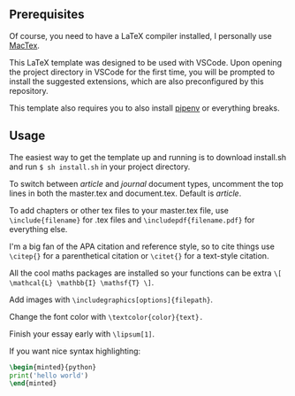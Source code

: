 ## Prerequisites

Of course, you need to have a LaTeX compiler installed, I personally use [MacTex](https://www.tug.org/mactex/).

This LaTeX template was designed to be used with VSCode. Upon opening the project directory in VSCode for the first time, you will be prompted to install the suggested extensions, which are also preconfigured by this repository.

This template also requires you to also install [pipenv](https://pypi.org/project/pipenv/) or everything breaks.

## Usage

The easiest way to get the template up and running is to download install.sh and run `$ sh install.sh` in your project directory.

To switch between _article_ and _journal_ document types, uncomment the top lines in both the master.tex and document.tex. Default is _article_.

To add chapters or other tex files to your master.tex file, use `\include{filename}` for .tex files and `\includepdf{filename.pdf}` for everything else.

I'm a big fan of the APA citation and reference style, so to cite things use `\citep{}` for a parenthetical citation or `\citet{}` for a text-style citation.

All the cool maths packages are installed so your functions can be extra `\[ \mathcal{L} \mathbb{I} \mathsf{T} \]`.

Add images with `\includegraphics[options]{filepath}`.

Change the font color with `\textcolor{color}{text}.`

Finish your essay early with `\lipsum[1]`.

If you want nice syntax highlighting:

```latex
\begin{minted}{python}
print('hello world')
\end{minted}
```
